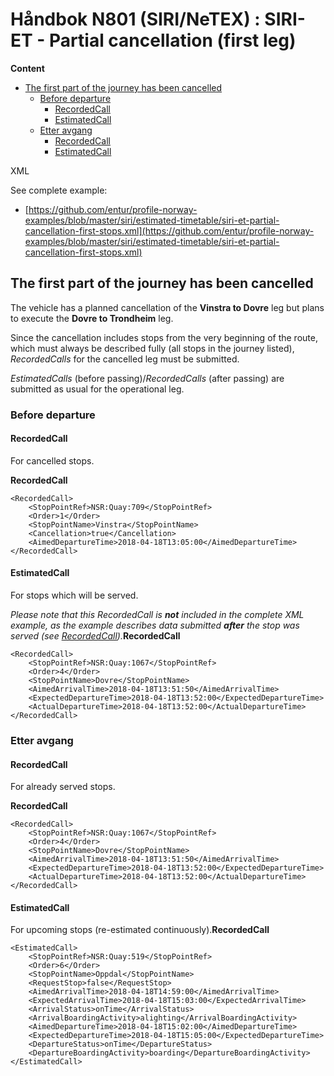 # Håndbok N801 \(SIRI/NeTEX\) : SIRI-ET - Partial cancellation \(first leg\)

**Content**

* [The first part of the journey has been cancelled](handbok-n801-siri-netex-siri-et-partial-cancellation-first-leg.md#SIRI-ET-Partialcancellation%28firstleg%29-Thefirstpartofthejourneyhasbeencancelled)
  * [Before departure](handbok-n801-siri-netex-siri-et-partial-cancellation-first-leg.md#SIRI-ET-Partialcancellation%28firstleg%29-Beforedeparture)
    * [RecordedCall](handbok-n801-siri-netex-siri-et-partial-cancellation-first-leg.md#SIRI-ET-Partialcancellation%28firstleg%29-RecordedCall)
    * [EstimatedCall](handbok-n801-siri-netex-siri-et-partial-cancellation-first-leg.md#SIRI-ET-Partialcancellation%28firstleg%29-EstimatedCall)
  * [Etter avgang](handbok-n801-siri-netex-siri-et-partial-cancellation-first-leg.md#SIRI-ET-Partialcancellation%28firstleg%29-Etteravgang)
    * [RecordedCall](handbok-n801-siri-netex-siri-et-partial-cancellation-first-leg.md#SIRI-ET-Partialcancellation%28firstleg%29-RecordedCall.1)
    * [EstimatedCall](handbok-n801-siri-netex-siri-et-partial-cancellation-first-leg.md#SIRI-ET-Partialcancellation%28firstleg%29-EstimatedCall.1)

XML

See complete example:

* [https://github.com/entur/profile-norway-examples/blob/master/siri/estimated-timetable/siri-et-partial-cancellation-first-stops.xml](https://github.com/entur/profile-norway-examples/blob/master/siri/estimated-timetable/siri-et-partial-cancellation-first-stops.xml)

## The first part of the journey has been cancelled <a id="SIRI-ET-Partialcancellation(firstleg)-Thefirstpartofthejourneyhasbeencancelled"></a>

The vehicle has a planned cancellation of the **Vinstra to Dovre** leg but plans to execute the **Dovre to Trondheim** leg.

Since the cancellation includes stops from the very beginning of the route, which must always be described fully \(all stops in the journey listed\), _RecordedCalls_ for the cancelled leg must be submitted.

_EstimatedCalls_ \(before passing\)/_RecordedCalls_ \(after passing\) are submitted as usual for the operational leg.

### Before departure <a id="SIRI-ET-Partialcancellation(firstleg)-Beforedeparture"></a>

#### RecordedCall <a id="SIRI-ET-Partialcancellation(firstleg)-RecordedCall"></a>

For cancelled stops.

  
**RecordedCall**

```text
<RecordedCall>
	<StopPointRef>NSR:Quay:709</StopPointRef>
	<Order>1</Order>
	<StopPointName>Vinstra</StopPointName>
	<Cancellation>true</Cancellation>
	<AimedDepartureTime>2018-04-18T13:05:00</AimedDepartureTime>
</RecordedCall>
```

#### EstimatedCall <a id="SIRI-ET-Partialcancellation(firstleg)-EstimatedCall"></a>

For stops which will be served.

_Please note that this RecordedCall is **not** included in the complete XML example, as the example describes data submitted **after** the stop was served \(see_ [_RecordedCall_](https://enturas.atlassian.net/wiki/pages/resumedraft.action?draftId=637370798#SIRI-ET-Partialcancellation%28firstleg%29-RecordedCall.1)_\)._**RecordedCall**

```text
<RecordedCall>
	<StopPointRef>NSR:Quay:1067</StopPointRef>
	<Order>4</Order>
	<StopPointName>Dovre</StopPointName>
	<AimedArrivalTime>2018-04-18T13:51:50</AimedArrivalTime>
	<ExpectedDepartureTime>2018-04-18T13:52:00</ExpectedDepartureTime>
	<ActualDepartureTime>2018-04-18T13:52:00</ActualDepartureTime>
</RecordedCall>
```

### Etter avgang <a id="SIRI-ET-Partialcancellation(firstleg)-Etteravgang"></a>

#### RecordedCall <a id="SIRI-ET-Partialcancellation(firstleg)-RecordedCall.1"></a>

For already served stops.

  
**RecordedCall**

```text
<RecordedCall>
	<StopPointRef>NSR:Quay:1067</StopPointRef>
	<Order>4</Order>
	<StopPointName>Dovre</StopPointName>
	<AimedArrivalTime>2018-04-18T13:51:50</AimedArrivalTime>
	<ExpectedDepartureTime>2018-04-18T13:52:00</ExpectedDepartureTime>
	<ActualDepartureTime>2018-04-18T13:52:00</ActualDepartureTime>
</RecordedCall>
```

#### EstimatedCall <a id="SIRI-ET-Partialcancellation(firstleg)-EstimatedCall.1"></a>

For upcoming stops \(re-estimated continuously\).**RecordedCall**

```text
<EstimatedCall>
	<StopPointRef>NSR:Quay:519</StopPointRef>
	<Order>6</Order>
	<StopPointName>Oppdal</StopPointName>
	<RequestStop>false</RequestStop>
	<AimedArrivalTime>2018-04-18T14:59:00</AimedArrivalTime>
	<ExpectedArrivalTime>2018-04-18T15:03:00</ExpectedArrivalTime>
	<ArrivalStatus>onTime</ArrivalStatus>
	<ArrivalBoardingActivity>alighting</ArrivalBoardingActivity>
	<AimedDepartureTime>2018-04-18T15:02:00</AimedDepartureTime>
	<ExpectedDepartureTime>2018-04-18T15:05:00</ExpectedDepartureTime>
	<DepartureStatus>onTime</DepartureStatus>
	<DepartureBoardingActivity>boarding</DepartureBoardingActivity>
</EstimatedCall>
```

